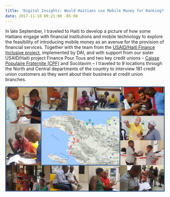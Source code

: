 ```yaml
---
title: 'Digital Insights: Would Haitians use Mobile Money for Banking?'
date: 2017-11-10 09:21:00 -05:00
---
```


In late September, I traveled to Haiti to develop a picture of how some Haitians engage with financial institutions and mobile technology to explore the feasibility of introducing mobile money as an avenue for the provision of financial services. Together with the team from the [USAID/Haiti Finance Inclusive project](https://www.dai.com/our-work/projects/haiti-finance-inclusive-fininc), implemented by DAI, and with support from our sister USAID/Haiti project Finance Pour Tous and two key credit unions – [Caisse Populaire Fraternite (CPF)](https://www.facebook.com/CPFRATERNITE/) and Socolavim – I traveled to 9 locations through the North and Central departments of the country to interview 181 credit union customers as they went about their business at credit union branches.

![photo.png](/uploads/photo.png)